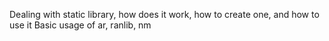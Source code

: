 Dealing with  static library, how does it work, how to create one, and how to use it
Basic usage of ar, ranlib, nm
